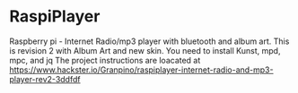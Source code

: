 # RaspiPlayer
Raspberry pi - Internet Radio/mp3 player with bluetooth and album art.
This is revision 2 with Album Art and new skin.
You need to install Kunst, mpd, mpc, and jq
The project instructions are loacated at https://www.hackster.io/Granpino/raspiplayer-internet-radio-and-mp3-player-rev2-3ddfdf
